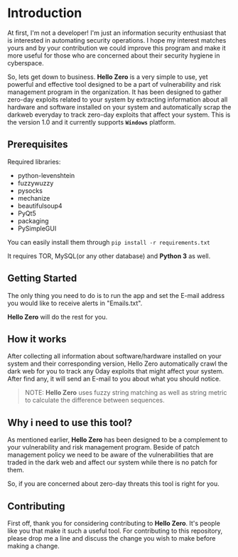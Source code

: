 # Introduction

At first, I'm not a developer! I'm just an information security enthusiast that is interested in automating security operations. I hope my interest matches yours and by your contribution we could improve this program and make it more useful for those who are concerned about their security hygiene in cyberspace. 

So, lets get down to business.
**Hello Zero** is a very simple to use, yet powerful and effective tool designed to be a part of vulnerability and risk management program in the organization. It has been designed to gather zero-day exploits related to your system by extracting information about all hardware and software installed on your system and automatically scrap the darkweb everyday to track zero-day exploits that affect your system.
This is the version 1.0 and it currently supports **`Windows`** platform.


## Prerequisites

Required libraries:

- python-levenshtein
- fuzzywuzzy
- pysocks
- mechanize
- beautifulsoup4
- PyQt5
- packaging
- PySimpleGUI
  
You can easily install them through `pip install -r requirements.txt`
  
It requires TOR, MySQL(or any other database) and **Python 3** as well.


## Getting Started
The only thing you need to do is to run the app and set the E-mail address you would like to receive alerts in "Emails.txt".

**Hello Zero** will do the rest for you.


## How it works

After collecting all information about software/hardware installed on your system and their corresponding version, Hello Zero automatically crawl the dark web for you to track any 0day exploits that might affect your system. After find any, it will send an E-mail to you about what you should notice.
> NOTE: **Hello Zero** uses fuzzy string matching as well as string metric to calculate the difference between sequences.

## Why i need to use this tool?

As mentioned earlier, **Hello Zero** has been designed to be a complement to your vulnerability and risk management program.
Beside of patch management policy we need to be aware of the vulnerabilities that are traded in the dark web and affect our system while there is no patch for them.

So, if you are concerned about zero-day threats this tool is right for you.

## Contributing

First off, thank you for considering contributing to **Hello Zero**. It's people like you that make it such a useful tool.
For contributing to this repository, please drop me a line and discuss the change you wish to make before making a change.
